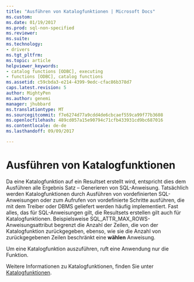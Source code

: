 ```yaml
---
title: "Ausführen von Katalogfunktionen | Microsoft Docs"
ms.custom: 
ms.date: 01/19/2017
ms.prod: sql-non-specified
ms.reviewer: 
ms.suite: 
ms.technology:
- drivers
ms.tgt_pltfrm: 
ms.topic: article
helpviewer_keywords:
- catalog functions [ODBC], executing
- functions [ODBC], catalog functions
ms.assetid: c59cbda3-e214-4399-9edc-cfac86b378d7
caps.latest.revision: 5
author: MightyPen
ms.author: genemi
manager: jhubbard
ms.translationtype: MT
ms.sourcegitcommit: f7e6274d77a9cdd4de6cbcaef559ca99f77b3608
ms.openlocfilehash: 489cd057a15e90794c71cfb433931cd9bc687016
ms.contentlocale: de-de
ms.lasthandoff: 09/09/2017

---
```

# <a name="executing-catalog-functions"></a>Ausführen von Katalogfunktionen
Da eine Katalogfunktion auf ein Resultset erstellt wird, entspricht dies dem Ausführen alle Ergebnis Satz – Generieren von SQL-Anweisung. Tatsächlich werden Katalogfunktionen durch Ausführen von vordefinierten SQL-Anweisungen oder zum Aufrufen von vordefinierte Schritte ausführen, die mit dem Treiber oder DBMS geliefert werden häufig implementiert. Fast alles, das für SQL-Anweisungen gilt, die Resultsets erstellen gilt auch für Katalogfunktionen. Beispielsweise SQL_ATTR_MAX_ROWS-Anweisungsattribut begrenzt die Anzahl der Zeilen, die von der Katalogfunktion zurückgegeben, ebenso, wie sie die Anzahl von zurückgegebenen Zeilen beschränkt eine **wählen** Anweisung.  
  
 Um eine Katalogfunktion auszuführen, ruft eine Anwendung nur die Funktion.  
  
 Weitere Informationen zu Katalogfunktionen, finden Sie unter [Katalogfunktionen](../../../odbc/reference/develop-app/catalog-functions.md).
